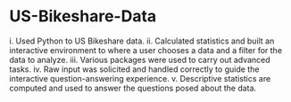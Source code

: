 # US-Bikeshare-Data
i. Used Python to US Bikeshare data. ii. Calculated statistics and built an interactive environment to where a user chooses a data and a filter for the data to analyze. iii.  Various packages were used to carry out advanced tasks. iv.  Raw input was solicited and handled correctly to guide the interactive question-answering experience. v.  Descriptive statistics are computed and used to answer the questions posed about the data.
